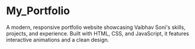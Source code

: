 # My_Portfolio
A modern, responsive portfolio website showcasing Vaibhav Soni's skills, projects, and experience. Built with HTML, CSS, and JavaScript, it features interactive animations and a clean design.
